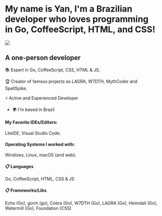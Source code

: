 My name is Yan, I'm a Brazilian developer who loves programming in Go, CoffeeScript, HTML, and CSS! [](https://raw.githubusercontent.com/simplyYan/simplyYan/main/Yan-unscreen.gif)
===================================

![](https://komarev.com/ghpvc/?username=yassinbenmansour&style=flat-square)


A one-person developer
-------------
📚 Expert in Go, CoffeeScript, CSS, HTML & JS. 

🏆 Creator of famous projects as LAGRA, W7DTH, MythCoder and SpellSpike.

⚡ Active and Experienced Developer

* 🌍  I'm based in Brazil

#### My Favorite IDEs/Editors:
LiteIDE, Visual Studio Code.

#### Operating Systems I worked with:
Windows, Linux, macOS (and web).

#### 📋 Languages
Go, CoffeeScript, HTML, CSS & JS

#### 📋 Frameworks/Libs
Echo (Go), gorm (go), Cobra (Go), W7DTH (Go), LAGRA (Go), Heimdall (Go), Watermill (Go), Foundation (CSS)
